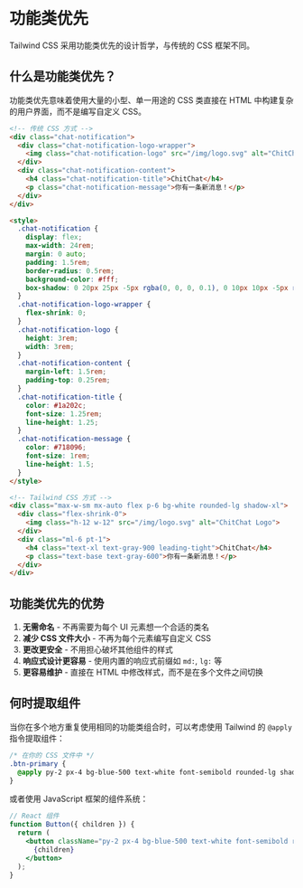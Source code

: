 # 功能类优先

Tailwind CSS 采用功能类优先的设计哲学，与传统的 CSS 框架不同。

## 什么是功能类优先？

功能类优先意味着使用大量的小型、单一用途的 CSS 类直接在 HTML 中构建复杂的用户界面，而不是编写自定义 CSS。

```html
<!-- 传统 CSS 方式 -->
<div class="chat-notification">
  <div class="chat-notification-logo-wrapper">
    <img class="chat-notification-logo" src="/img/logo.svg" alt="ChitChat Logo">
  </div>
  <div class="chat-notification-content">
    <h4 class="chat-notification-title">ChitChat</h4>
    <p class="chat-notification-message">你有一条新消息！</p>
  </div>
</div>

<style>
  .chat-notification {
    display: flex;
    max-width: 24rem;
    margin: 0 auto;
    padding: 1.5rem;
    border-radius: 0.5rem;
    background-color: #fff;
    box-shadow: 0 20px 25px -5px rgba(0, 0, 0, 0.1), 0 10px 10px -5px rgba(0, 0, 0, 0.04);
  }
  .chat-notification-logo-wrapper {
    flex-shrink: 0;
  }
  .chat-notification-logo {
    height: 3rem;
    width: 3rem;
  }
  .chat-notification-content {
    margin-left: 1.5rem;
    padding-top: 0.25rem;
  }
  .chat-notification-title {
    color: #1a202c;
    font-size: 1.25rem;
    line-height: 1.25;
  }
  .chat-notification-message {
    color: #718096;
    font-size: 1rem;
    line-height: 1.5;
  }
</style>
```

```html
<!-- Tailwind CSS 方式 -->
<div class="max-w-sm mx-auto flex p-6 bg-white rounded-lg shadow-xl">
  <div class="flex-shrink-0">
    <img class="h-12 w-12" src="/img/logo.svg" alt="ChitChat Logo">
  </div>
  <div class="ml-6 pt-1">
    <h4 class="text-xl text-gray-900 leading-tight">ChitChat</h4>
    <p class="text-base text-gray-600">你有一条新消息！</p>
  </div>
</div>
```

## 功能类优先的优势

1. **无需命名** - 不再需要为每个 UI 元素想一个合适的类名
2. **减少 CSS 文件大小** - 不再为每个元素编写自定义 CSS
3. **更改更安全** - 不用担心破坏其他组件的样式
4. **响应式设计更容易** - 使用内置的响应式前缀如 `md:`, `lg:` 等
5. **更容易维护** - 直接在 HTML 中修改样式，而不是在多个文件之间切换

## 何时提取组件

当你在多个地方重复使用相同的功能类组合时，可以考虑使用 Tailwind 的 `@apply` 指令提取组件：

```css
/* 在你的 CSS 文件中 */
.btn-primary {
  @apply py-2 px-4 bg-blue-500 text-white font-semibold rounded-lg shadow-md hover:bg-blue-700;
}
```

或者使用 JavaScript 框架的组件系统：

```jsx
// React 组件
function Button({ children }) {
  return (
    <button className="py-2 px-4 bg-blue-500 text-white font-semibold rounded-lg shadow-md hover:bg-blue-700">
      {children}
    </button>
  );
}
``` 